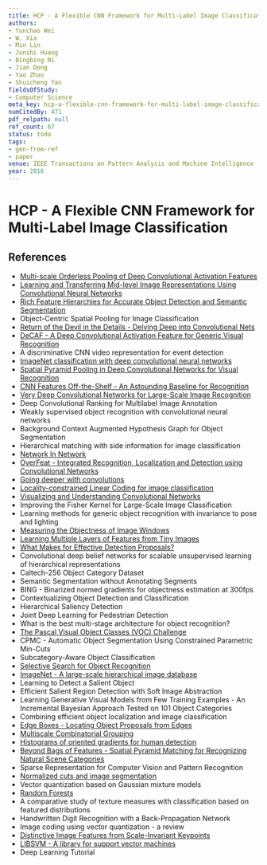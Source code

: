 ```yaml
---
title: HCP - A Flexible CNN Framework for Multi-Label Image Classification
authors:
- Yunchao Wei
- W. Xia
- Min Lin
- Junshi Huang
- Bingbing Ni
- Jian Dong
- Yao Zhao
- Shuicheng Yan
fieldsOfStudy:
- Computer Science
meta_key: hcp-a-flexible-cnn-framework-for-multi-label-image-classification
numCitedBy: 471
pdf_relpath: null
ref_count: 67
status: todo
tags:
- gen-from-ref
- paper
venue: IEEE Transactions on Pattern Analysis and Machine Intelligence
year: 2016
---
```


# HCP - A Flexible CNN Framework for Multi-Label Image Classification

## References

- [Multi-scale Orderless Pooling of Deep Convolutional Activation Features](./multi-scale-orderless-pooling-of-deep-convolutional-activation-features.md)
- [Learning and Transferring Mid-level Image Representations Using Convolutional Neural Networks](./learning-and-transferring-mid-level-image-representations-using-convolutional-neural-networks.md)
- [Rich Feature Hierarchies for Accurate Object Detection and Semantic Segmentation](./rich-feature-hierarchies-for-accurate-object-detection-and-semantic-segmentation.md)
- Object-Centric Spatial Pooling for Image Classification
- [Return of the Devil in the Details - Delving Deep into Convolutional Nets](./return-of-the-devil-in-the-details-delving-deep-into-convolutional-nets.md)
- [DeCAF - A Deep Convolutional Activation Feature for Generic Visual Recognition](./decaf-a-deep-convolutional-activation-feature-for-generic-visual-recognition.md)
- A discriminative CNN video representation for event detection
- [ImageNet classification with deep convolutional neural networks](./imagenet-classification-with-deep-convolutional-neural-networks.md)
- [Spatial Pyramid Pooling in Deep Convolutional Networks for Visual Recognition](./spatial-pyramid-pooling-in-deep-convolutional-networks-for-visual-recognition.md)
- [CNN Features Off-the-Shelf - An Astounding Baseline for Recognition](./cnn-features-off-the-shelf-an-astounding-baseline-for-recognition.md)
- [Very Deep Convolutional Networks for Large-Scale Image Recognition](./very-deep-convolutional-networks-for-large-scale-image-recognition.md)
- Deep Convolutional Ranking for Multilabel Image Annotation
- Weakly supervised object recognition with convolutional neural networks
- Background Context Augmented Hypothesis Graph for Object Segmentation
- Hierarchical matching with side information for image classification
- [Network In Network](./network-in-network.md)
- [OverFeat - Integrated Recognition, Localization and Detection using Convolutional Networks](./overfeat-integrated-recognition-localization-and-detection-using-convolutional-networks.md)
- [Going deeper with convolutions](./going-deeper-with-convolutions.md)
- [Locality-constrained Linear Coding for image classification](./locality-constrained-linear-coding-for-image-classification.md)
- [Visualizing and Understanding Convolutional Networks](./visualizing-and-understanding-convolutional-networks.md)
- Improving the Fisher Kernel for Large-Scale Image Classification
- Learning methods for generic object recognition with invariance to pose and lighting
- [Measuring the Objectness of Image Windows](./measuring-the-objectness-of-image-windows.md)
- [Learning Multiple Layers of Features from Tiny Images](./learning-multiple-layers-of-features-from-tiny-images.md)
- [What Makes for Effective Detection Proposals?](./what-makes-for-effective-detection-proposals.md)
- Convolutional deep belief networks for scalable unsupervised learning of hierarchical representations
- Caltech-256 Object Category Dataset
- Semantic Segmentation without Annotating Segments
- BING - Binarized normed gradients for objectness estimation at 300fps
- Contextualizing Object Detection and Classification
- Hierarchical Saliency Detection
- Joint Deep Learning for Pedestrian Detection
- What is the best multi-stage architecture for object recognition?
- [The Pascal Visual Object Classes (VOC) Challenge](./the-pascal-visual-object-classes-voc-challenge.md)
- CPMC - Automatic Object Segmentation Using Constrained Parametric Min-Cuts
- Subcategory-Aware Object Classification
- [Selective Search for Object Recognition](./selective-search-for-object-recognition.md)
- [ImageNet - A large-scale hierarchical image database](./imagenet-a-large-scale-hierarchical-image-database.md)
- Learning to Detect a Salient Object
- Efficient Salient Region Detection with Soft Image Abstraction
- Learning Generative Visual Models from Few Training Examples - An Incremental Bayesian Approach Tested on 101 Object Categories
- Combining efficient object localization and image classification
- [Edge Boxes - Locating Object Proposals from Edges](./edge-boxes-locating-object-proposals-from-edges.md)
- [Multiscale Combinatorial Grouping](./multiscale-combinatorial-grouping.md)
- [Histograms of oriented gradients for human detection](./histograms-of-oriented-gradients-for-human-detection.md)
- [Beyond Bags of Features - Spatial Pyramid Matching for Recognizing Natural Scene Categories](./beyond-bags-of-features-spatial-pyramid-matching-for-recognizing-natural-scene-categories.md)
- Sparse Representation for Computer Vision and Pattern Recognition
- [Normalized cuts and image segmentation](./normalized-cuts-and-image-segmentation.md)
- Vector quantization based on Gaussian mixture models
- [Random Forests](./random-forests.md)
- A comparative study of texture measures with classification based on featured distributions
- Handwritten Digit Recognition with a Back-Propagation Network
- Image coding using vector quantization - a review
- [Distinctive Image Features from Scale-Invariant Keypoints](./distinctive-image-features-from-scale-invariant-keypoints.md)
- [LIBSVM - A library for support vector machines](./libsvm-a-library-for-support-vector-machines.md)
- Deep Learning Tutorial
